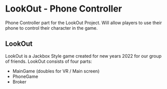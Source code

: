# LookOut - Phone Controller
Phone Controller part for the LookOut Project. Will allow players to use their phone to control their character in the game.

## LookOut
LookOut is a Jackbox Style game created for new years 2022 for our group of friends. LookOut consists of four parts:
  -  MainGame (doubles for VR / Main screen)
  -  PhoneGame
  -  Broker
